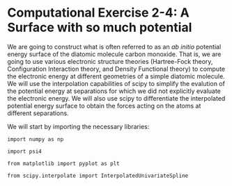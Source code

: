 # Computational Exercise 2-4: A Surface with so much potential
We are going to construct what is often referred to as an $ab$ $initio$ potential energy surface of the diatomic
molecule carbon monoxide.  That is, we are going to use various electronic structure theories (Hartree-Fock theory, Configuration Interaction theory, and Density Functional theory) to compute the electronic energy at different geometries of a simple diatomic molecule.  We will use the interpolation capabilities of scipy to simplify the evalution of the potential energy at separations for which we did not explicitly evaluate the electronic energy.  We will also use scipy to differentiate the interpolated potential energy surface to obtain the forces acting on the atoms at different separations.  

We will start by importing the necessary libraries:

`import numpy as np`

`import psi4`

`from matplotlib import pyplot as plt`

`from scipy.interpolate import InterpolatedUnivariateSpline`
